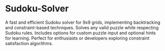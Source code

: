 # Sudoku-Solver
A fast and efficient Sudoku solver for 9x9 grids, implementing backtracking and constraint-based techniques. Solves any valid puzzle while respecting Sudoku rules. Includes options for custom puzzle input and optional hints for learning. Perfect for enthusiasts or developers exploring constraint satisfaction algorithms.
